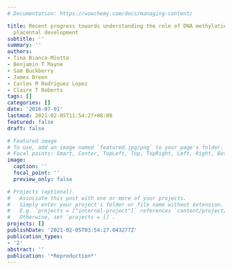 ```yaml
---
# Documentation: https://wowchemy.com/docs/managing-content/

title: Recent progress towards understanding the role of DNA methylation in human
  placental development
subtitle: ''
summary: ''
authors:
- Tina Bianco-Miotto
- Benjamin T Mayne
- Sam Buckberry
- James Breen
- Carlos M Rodriguez Lopez
- Claire T Roberts
tags: []
categories: []
date: '2016-07-01'
lastmod: 2021-02-05T11:54:27+08:00
featured: false
draft: false

# Featured image
# To use, add an image named `featured.jpg/png` to your page's folder.
# Focal points: Smart, Center, TopLeft, Top, TopRight, Left, Right, BottomLeft, Bottom, BottomRight.
image:
  caption: ''
  focal_point: ''
  preview_only: false

# Projects (optional).
#   Associate this post with one or more of your projects.
#   Simply enter your project's folder or file name without extension.
#   E.g. `projects = ["internal-project"]` references `content/project/deep-learning/index.md`.
#   Otherwise, set `projects = []`.
projects: []
publishDate: '2021-02-05T03:54:27.043277Z'
publication_types:
- '2'
abstract: ''
publication: '*Reproduction*'
---
```

